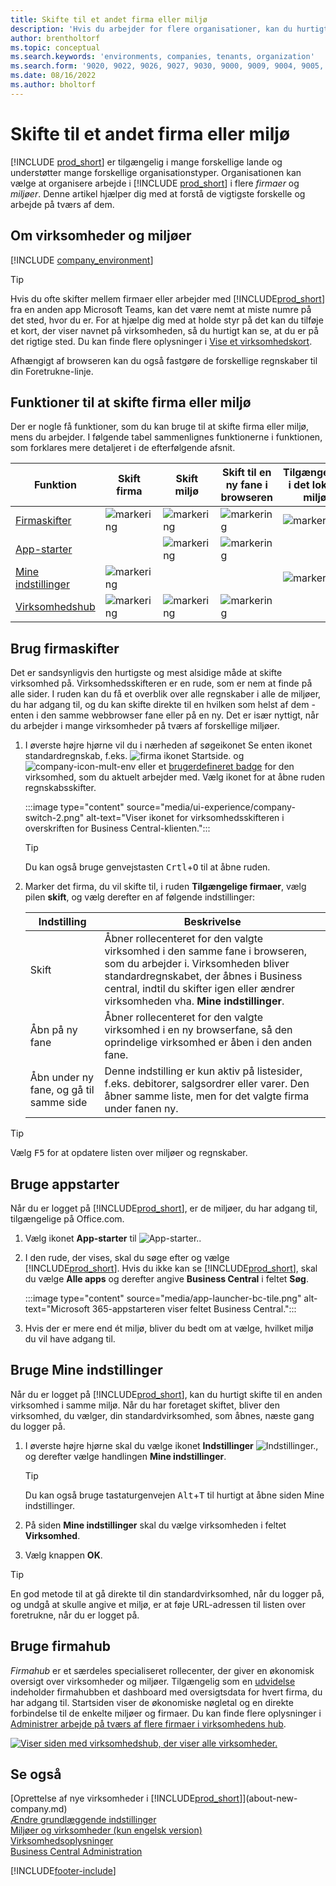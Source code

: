 ```yaml
---
title: Skifte til et andet firma eller miljø
description: 'Hvis du arbejder for flere organisationer, kan du hurtigt skifte mellem miljøerne og virksomhederne.'
author: brentholtorf
ms.topic: conceptual
ms.search.keywords: 'environments, companies, tenants, organization'
ms.search.form: '9020, 9022, 9026, 9027, 9030, 9000, 9009, 9004, 9005, 9024, 9006, 9007, 9010, 9016, 9017'
ms.date: 08/16/2022
ms.author: bholtorf
---
```


# <a name="switching-to-another-company-or-environment"></a><a name="switching-to-another-company-or-environment"></a><a name="switching-to-another-company-or-environment"></a>Skifte til et andet firma eller miljø

[!INCLUDE [prod_short](includes/prod_short.md)] er tilgængelig i mange forskellige lande og understøtter mange forskellige organisationstyper. Organisationen kan vælge at organisere arbejde i [!INCLUDE [prod_short](includes/prod_short.md)] i flere *firmaer* og *miljøer*. Denne artikel hjælper dig med at forstå de vigtigste forskelle og arbejde på tværs af dem.

## <a name="about-companies-and-environments"></a><a name="about-companies-and-environments"></a><a name="about-companies-and-environments"></a>Om virksomheder og miljøer

[!INCLUDE [company_environment](includes/company_environment.md)]

> [!TIP]
> Hvis du ofte skifter mellem firmaer eller arbejder med [!INCLUDE[prod_short](includes/prod_short.md)] fra en anden app Microsoft Teams, kan det være nemt at miste numre på det sted, hvor du er. For at hjælpe dig med at holde styr på det kan du tilføje et kort, der viser navnet på virksomheden, så du hurtigt kan se, at du er på det rigtige sted. Du kan finde flere oplysninger i [Vise et virksomhedskort](admin-company-information.md#badge).
> 
> Afhængigt af browseren kan du også fastgøre de forskellige regnskaber til din Foretrukne-linje.  

<!--
[!INCLUDE [about-ui-learn](includes/about-ui-learn.md)]-->

## <a name="features-for-switching-company-or-environment"></a><a name="features-for-switching-company-or-environment"></a><a name="features-for-switching-company-or-environment"></a>Funktioner til at skifte firma eller miljø

Der er nogle få funktioner, som du kan bruge til at skifte firma eller miljø, mens du arbejder. I følgende tabel sammenlignes funktionerne i funktionen, som forklares mere detaljeret i de efterfølgende afsnit.

|Funktion|Skift firma|Skift miljø|Skift til en ny fane i browseren| Tilgængelige i det lokale miljø|
|-------|--------------|------------------|-------------------------|----------------------|
|[Firmaskifter](#use-the-company-switcher)|![markering](media/check.png "check")|![markering](media/check.png "check")|![markering](media/check.png "check")|![markering](media/check.png "check")|
|[App-starter](#use-the-app-launcher)||![markering](media/check.png "check")|![markering](media/check.png "check")||
|[Mine indstillinger](#use-my-settings)|![markering](media/check.png "check")|||![markering](media/check.png "check")|
|[Virksomhedshub](#use-company-hub)|![markering](media/check.png "check")|![markering](media/check.png "check")|![markering](media/check.png "check")||

## <a name="use-the-company-switcher"></a><a name="use-the-company-switcher"></a><a name="use-the-company-switcher"></a>Brug firmaskifter

Det er sandsynligvis den hurtigste og mest alsidige måde at skifte virksomhed på. Virksomhedsskifteren er en rude, som er nem at finde på alle sider. I ruden kan du få et overblik over alle regnskaber i alle de miljøer, du har adgang til, og du kan skifte direkte til en hvilken som helst af dem - enten i den samme webbrowser fane eller på en ny. Det er især nyttigt, når du arbejder i mange virksomheder på tværs af forskellige miljøer.

1. I øverste højre hjørne vil du i nærheden af søgeikonet Se enten ikonet standardregnskab, f.eks. ![firma ikonet Startside.](media/ui-experience/company-icon.png "Viser ikonet for virksomhedsskifteren, der bruges, når der er et enkelt miljø") og ![company-icon-mult-env](media/ui-experience/company-icon-multi-env.png "Viser ikonet for virksomhedsskifteren, der bruges, når der er flere miljøer") eller et [brugerdefineret badge](admin-company-information.md#badge) for den virksomhed, som du aktuelt arbejder med. Vælg ikonet for at åbne ruden regnskabsskifter.

   :::image type="content" source="media/ui-experience/company-switch-2.png" alt-text="Viser ikonet for virksomhedsskifteren i overskriften for Business Central-klienten.":::  

   > [!TIP]
   > Du kan også bruge genvejstasten <kbd>Crtl</kbd>+<kbd>O</kbd> til at åbne ruden.
2. Marker det firma, du vil skifte til, i ruden **Tilgængelige firmaer**, vælg pilen **skift**, og vælg derefter en af følgende indstillinger:

   |Indstilling|Beskrivelse|
   |------|-----------|
   |Skift|Åbner rollecenteret for den valgte virksomhed i den samme fane i browseren, som du arbejder i. Virksomheden bliver standardregnskabet, der åbnes i Business central, indtil du skifter igen eller ændrer virksomheden vha. **Mine indstillinger**. |
   |Åbn på ny fane|Åbner rollecenteret for den valgte virksomhed i en ny browserfane, så den oprindelige virksomhed er åben i den anden fane.|
   |Åbn under ny fane, og gå til samme side|Denne indstilling er kun aktiv på listesider, f.eks. debitorer, salgsordrer eller varer. Den åbner samme liste, men for det valgte firma under fanen ny. |

> [!TIP]
> Vælg <kbd>F5</kbd> for at opdatere listen over miljøer og regnskaber.

## <a name="use-the-app-launcher"></a><a name="use-the-app-launcher"></a><a name="use-the-app-launcher"></a>Bruge appstarter

Når du er logget på [!INCLUDE[prod_short](includes/prod_short.md)], er de miljøer, du har adgang til, tilgængelige på Office.com.  

1. Vælg ikonet **App-starter** til ![App-starter.](media/app-launcher-icon.png "Appstarteren giver adgang til flere funktioner").
2. I den rude, der vises, skal du søge efter og vælge [!INCLUDE[prod_short](includes/prod_short.md)]. Hvis du ikke kan se [!INCLUDE[prod_short](includes/prod_short.md)], skal du vælge **Alle apps** og derefter angive **Business Central** i feltet **Søg**.

   :::image type="content" source="media/app-launcher-bc-tile.png" alt-text="Microsoft 365-appstarteren viser feltet Business Central.":::  

3. Hvis der er mere end ét miljø, bliver du bedt om at vælge, hvilket miljø du vil have adgang til.

<!--
The following image shows tiles for accessing production and sandbox environments on the Dynamics 365 Home page.

:::image type="content" source="media/app-picker-environments.png" alt-text="The Dynamics 365 Home page showing production and sandbox environments.":::
-->
## <a name="use-my-settings"></a><a name="use-my-settings"></a><a name="use-my-settings"></a>Bruge Mine indstillinger

Når du er logget på [!INCLUDE[prod_short](includes/prod_short.md)], kan du hurtigt skifte til en anden virksomhed i samme miljø. Når du har foretaget skiftet, bliver den virksomhed, du vælger, din standardvirksomhed, som åbnes, næste gang du logger på.

1. I øverste højre hjørne skal du vælge ikonet **Indstillinger** ![Indstillinger.](media/ui-experience/settings_icon_small.png "Ikonet Indstillinger for rollecenter"), og derefter vælge handlingen **Mine indstillinger**.

    > [!TIP]
    > Du kan også bruge tastaturgenvejen <kbd>Alt</kbd>+<kbd>T</kbd> til hurtigt at åbne siden Mine indstillinger.

2. På siden **Mine indstillinger** skal du vælge virksomheden i feltet **Virksomhed**.  
3. Vælg knappen **OK**.

> [!TIP]
> En god metode til at gå direkte til din standardvirksomhed, når du logger på, og undgå at skulle angive et miljø, er at føje URL-adressen til listen over foretrukne, når du er logget på.

## <a name="use-company-hub"></a><a name="use-company-hub"></a><a name="use-company-hub"></a>Bruge firmahub

*Firmahub* er et særdeles specialiseret rollecenter, der giver en økonomisk oversigt over virksomheder og miljøer. Tilgængelig som en [udvidelse](ui-extensions-company-hub.md) indeholder firmahubben et dashboard med oversigtsdata for hvert firma, du har adgang til. Startsiden viser de økonomiske nøgletal og en direkte forbindelse til de enkelte miljøer og firmaer. Du kan finde flere oplysninger i [Administrer arbejde på tværs af flere firmaer i virksomhedens hub](company-hub.md).

[![Viser siden med virksomhedshub, der viser alle virksomheder.](media/company-hub.png)](media/company-hub.png#lightbox)  

## <a name="see-also"></a><a name="see-also"></a><a name="see-also"></a>Se også

[Oprettelse af nye virksomheder i [!INCLUDE[prod_short](includes/prod_short.md)]](about-new-company.md)  
[Ændre grundlæggende indstillinger](ui-change-basic-settings.md)  
[Miljøer og virksomheder (kun engelsk version)](/dynamics365/business-central/dev-itpro/administration/tenant-environment-topology)  
[Virksomhedsoplysninger](admin-company-information.md)  
[Business Central Administration](/dynamics365/business-central/dev-itpro/administration/tenant-admin-center)  

[!INCLUDE[footer-include](includes/footer-banner.md)]
